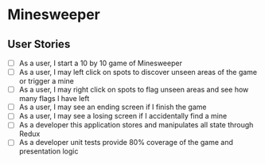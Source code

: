 # Minesweeper

## User Stories
  * [ ] As a user, I start a 10 by 10 game of Minesweeper
  * [ ] As a user, I may left click on spots to discover unseen areas of the game or trigger a mine
  * [ ] As a user, I may right click on spots to flag unseen areas and see how many flags I have left
  * [ ] As a user, I may see an ending screen if I finish the game
  * [ ] As a user, I may see a losing screen if I accidentally find a mine
  * [ ] As a developer this application stores and manipulates all state through Redux
  * [ ] As a developer unit tests provide 80% coverage of the game and presentation logic
